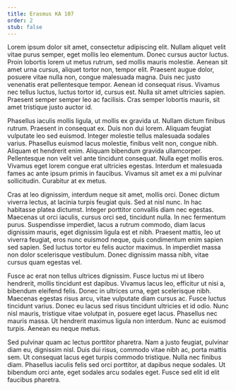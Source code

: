 ```yaml
---
title: Erasmus KA 107
order: 2
stub: false
---
```

Lorem ipsum dolor sit amet, consectetur adipiscing elit. Nullam aliquet velit vitae purus semper, eget mollis leo elementum. Donec cursus auctor luctus. Proin lobortis lorem ut metus rutrum, sed mollis mauris molestie. Aenean sit amet urna cursus, aliquet tortor non, tempor elit. Praesent augue dolor, posuere vitae nulla non, congue malesuada magna. Duis nec justo venenatis erat pellentesque tempor. Aenean id consequat risus. Vivamus nec tellus luctus, luctus tortor id, cursus est. Nulla sit amet ultricies sapien. Praesent semper semper leo ac facilisis. Cras semper lobortis mauris, sit amet tristique justo auctor id.

Phasellus iaculis mollis ligula, ut mollis ex gravida ut. Nullam dictum finibus rutrum. Praesent in consequat ex. Duis non dui lorem. Aliquam feugiat vulputate leo sed euismod. Integer molestie tellus malesuada sodales varius. Phasellus euismod lacus molestie, finibus velit non, congue nibh. Aliquam et hendrerit enim. Aliquam bibendum gravida ullamcorper. Pellentesque non velit vel ante tincidunt consequat. Nulla eget mollis eros. Vivamus eget lorem congue erat ultricies egestas. Interdum et malesuada fames ac ante ipsum primis in faucibus. Vivamus sit amet ex a mi pulvinar sollicitudin. Curabitur at ex metus.

Cras at leo dignissim, interdum neque sit amet, mollis orci. Donec dictum viverra lectus, at lacinia turpis feugiat quis. Sed at nisl nunc. In hac habitasse platea dictumst. Integer porttitor convallis diam nec egestas. Maecenas ut orci iaculis, cursus orci sed, tincidunt nulla. In nec fermentum purus. Suspendisse imperdiet, lacus a rutrum commodo, diam lacus dignissim mauris, eget dignissim ligula est et nibh. Praesent mattis, leo ut viverra feugiat, eros nunc euismod neque, quis condimentum enim sapien sed sapien. Sed luctus tortor eu felis auctor maximus. In imperdiet massa non dolor scelerisque vestibulum. Donec dignissim massa nibh, vitae cursus quam egestas vel.

Fusce ac erat non tellus ultrices dignissim. Fusce luctus mi ut libero hendrerit, mollis tincidunt est dapibus. Vivamus lacus leo, efficitur ut nisi a, bibendum eleifend felis. Donec in ultrices urna, eget scelerisque nibh. Maecenas egestas risus arcu, vitae vulputate diam cursus ac. Fusce luctus tincidunt varius. Donec eu lacus sed risus tincidunt ultricies et id odio. Nunc nisl mauris, tristique vitae volutpat in, posuere eget lacus. Phasellus nec mauris massa. Ut hendrerit maximus ligula non interdum. Nunc ac euismod turpis. Aenean eu neque metus.

Sed pulvinar quam ac lectus porttitor pharetra. Nam a justo feugiat, pulvinar diam eu, dignissim nisl. Duis dui risus, commodo vitae nibh ac, porta mattis sem. Ut consequat lacus eget turpis commodo tristique. Nulla nec finibus diam. Phasellus iaculis felis sed orci porttitor, at dapibus neque sodales. Ut bibendum orci ante, eget sodales arcu sodales eget. Fusce sed elit id elit faucibus pharetra.